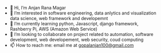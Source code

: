 - 👋 Hi, I’m Anjan Rana Magar
- 👀 I’m interested in software engineering, data anlytics and visualization data science, web framework and developemnt 
- 🌱 I’m currently learning python, Javascript, django framework, Rashberry Pi, AWS (Amazon Web Service)
- 💞️ I’m looking to collaborate on project related to automation, software development, web developement, web security, coud computing
- 📫 How to reach me: email me at gopalanjan100@gmail.com

<!---
AnjanRanaMagar/AnjanRanaMagar is a ✨ special ✨ repository because its `README.md` (this file) appears on your GitHub profile.
You can click the Preview link to take a look at your changes.
--->
